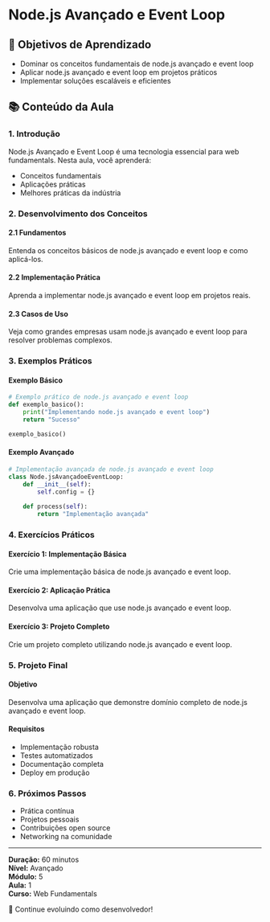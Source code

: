 # Node.js Avançado e Event Loop

## 🎯 Objetivos de Aprendizado
- Dominar os conceitos fundamentais de node.js avançado e event loop
- Aplicar node.js avançado e event loop em projetos práticos
- Implementar soluções escaláveis e eficientes

## 📚 Conteúdo da Aula

### 1. Introdução
Node.js Avançado e Event Loop é uma tecnologia essencial para web fundamentals. Nesta aula, você aprenderá:

- Conceitos fundamentais
- Aplicações práticas
- Melhores práticas da indústria

### 2. Desenvolvimento dos Conceitos

#### 2.1 Fundamentos
Entenda os conceitos básicos de node.js avançado e event loop e como aplicá-los.

#### 2.2 Implementação Prática
Aprenda a implementar node.js avançado e event loop em projetos reais.

#### 2.3 Casos de Uso
Veja como grandes empresas usam node.js avançado e event loop para resolver problemas complexos.

### 3. Exemplos Práticos

#### Exemplo Básico
```python
# Exemplo prático de node.js avançado e event loop
def exemplo_basico():
    print("Implementando node.js avançado e event loop")
    return "Sucesso"

exemplo_basico()
```

#### Exemplo Avançado
```python
# Implementação avançada de node.js avançado e event loop
class Node.jsAvançadoeEventLoop:
    def __init__(self):
        self.config = {}
    
    def process(self):
        return "Implementação avançada"
```

### 4. Exercícios Práticos

#### Exercício 1: Implementação Básica
Crie uma implementação básica de node.js avançado e event loop.

#### Exercício 2: Aplicação Prática
Desenvolva uma aplicação que use node.js avançado e event loop.

#### Exercício 3: Projeto Completo
Crie um projeto completo utilizando node.js avançado e event loop.

### 5. Projeto Final

#### Objetivo
Desenvolva uma aplicação que demonstre domínio completo de node.js avançado e event loop.

#### Requisitos
- Implementação robusta
- Testes automatizados
- Documentação completa
- Deploy em produção

### 6. Próximos Passos

- Prática contínua
- Projetos pessoais
- Contribuições open source
- Networking na comunidade

---

**Duração:** 60 minutos  
**Nível:** Avançado  
**Módulo:** 5  
**Aula:** 1  
**Curso:** Web Fundamentals

🎉 Continue evoluindo como desenvolvedor!
